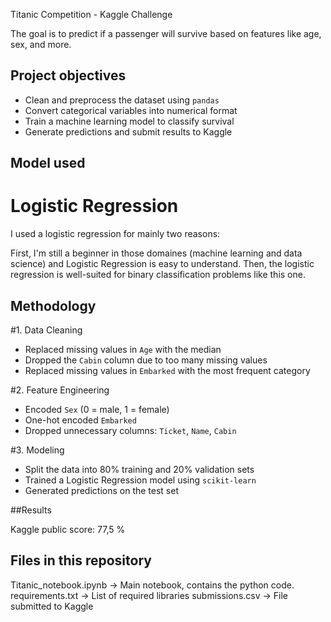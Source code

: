 Titanic Competition - Kaggle Challenge

The goal is to predict if a passenger will survive based on features like age, sex, and more.

## Project objectives

- Clean and preprocess the dataset using `pandas`
- Convert categorical variables into numerical format
- Train a machine learning model to classify survival
- Generate predictions and submit results to Kaggle

## Model used

# Logistic Regression

I used a logistic regression for mainly two reasons:

First, I'm still a beginner in those domaines (machine learning and data science) and Logistic Regression is easy to understand. Then, the logistic regression is well-suited for binary classification problems like this one.


## Methodology

#1. Data Cleaning
- Replaced missing values in `Age` with the median
- Dropped the `Cabin` column due to too many missing values
- Replaced missing values in `Embarked` with the most frequent category

#2. Feature Engineering
   - Encoded `Sex` (0 = male, 1 = female)
   - One-hot encoded `Embarked`
   - Dropped unnecessary columns: `Ticket`, `Name`, `Cabin`

#3. Modeling
   - Split the data into 80% training and 20% validation sets
   - Trained a Logistic Regression model using `scikit-learn`
   - Generated predictions on the test set


##Results

Kaggle public score: 77,5 %



## Files in this repository

Titanic_notebook.ipynb -> Main notebook, contains the python code.
requirements.txt -> List of required libraries
submissions.csv -> File submitted to Kaggle
